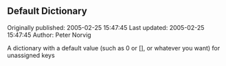 ## Default Dictionary

Originally published: 2005-02-25 15:47:45
Last updated: 2005-02-25 15:47:45
Author: Peter Norvig

A dictionary with a default value (such as 0 or [], or whatever you want) for unassigned keys